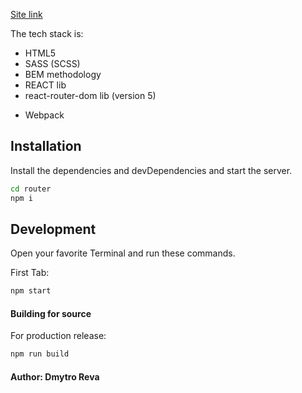 [Site link](https://eclectic-monstera-d05182.netlify.app)

The tech stack is:

- HTML5
- SASS (SCSS)
- BEM methodology
- REACT lib
- react-router-dom lib (version 5)
* Webpack

## Installation

Install the dependencies and devDependencies and start the server.

```sh
cd router
npm i
```

## Development

Open your favorite Terminal and run these commands.

First Tab:

```sh
npm start
```

#### Building for source

For production release:

```sh
npm run build
```

#### Author: Dmytro Reva
